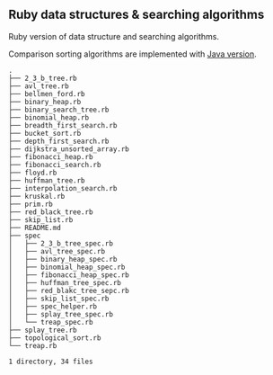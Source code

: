 Ruby data structures & searching algorithms
---

Ruby version of data structure and searching algorithms.

Comparison sorting algorithms are implemented with [Java version](https://github.com/jamesyang124/Java.git).

```
.
├── 2_3_b_tree.rb
├── avl_tree.rb
├── bellmen_ford.rb
├── binary_heap.rb
├── binary_search_tree.rb
├── binomial_heap.rb
├── breadth_first_search.rb
├── bucket_sort.rb
├── depth_first_search.rb
├── dijkstra_unsorted_array.rb
├── fibonacci_heap.rb
├── fibonacci_search.rb
├── floyd.rb
├── huffman_tree.rb
├── interpolation_search.rb
├── kruskal.rb
├── prim.rb
├── red_black_tree.rb
├── skip_list.rb
├── README.md
├── spec
│   ├── 2_3_b_tree_spec.rb
│   ├── avl_tree_spec.rb
│   ├── binary_heap_spec.rb
│   ├── binomial_heap_spec.rb
│   ├── fibonacci_heap_spec.rb
│   ├── huffman_tree_spec.rb
│   ├── red_blakc_tree_sepc.rb
│   ├── skip_list_spec.rb
│   ├── spec_helper.rb
│   ├── splay_tree_spec.rb
│   └── treap_spec.rb
├── splay_tree.rb
├── topological_sort.rb
└── treap.rb

1 directory, 34 files
```